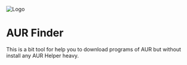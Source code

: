 ![Logo](https://i0.wp.com/discovery.endeavouros.com/wp-content/uploads/2021/03/AUR.png?fit=700%2C315&ssl=1)


# AUR Finder

This is a bit tool for help you to download programs of AUR but without install any AUR Helper heavy.


